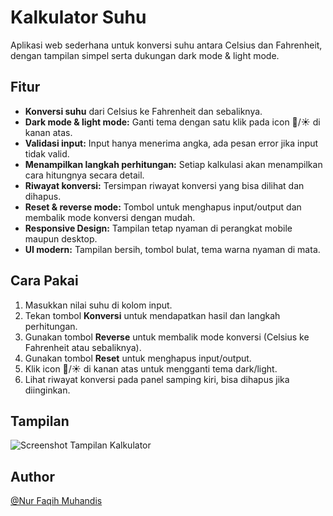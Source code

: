 # Kalkulator Suhu

Aplikasi web sederhana untuk konversi suhu antara Celsius dan Fahrenheit, dengan tampilan simpel serta dukungan dark mode & light mode.

## Fitur

- **Konversi suhu** dari Celsius ke Fahrenheit dan sebaliknya.
- **Dark mode & light mode:** Ganti tema dengan satu klik pada icon 🌙/☀️ di kanan atas.
- **Validasi input:** Input hanya menerima angka, ada pesan error jika input tidak valid.
- **Menampilkan langkah perhitungan:** Setiap kalkulasi akan menampilkan cara hitungnya secara detail.
- **Riwayat konversi:** Tersimpan riwayat konversi yang bisa dilihat dan dihapus.
- **Reset & reverse mode:** Tombol untuk menghapus input/output dan membalik mode konversi dengan mudah.
- **Responsive Design:** Tampilan tetap nyaman di perangkat mobile maupun desktop.
- **UI modern:** Tampilan bersih, tombol bulat, tema warna nyaman di mata.

## Cara Pakai

1. Masukkan nilai suhu di kolom input.
2. Tekan tombol **Konversi** untuk mendapatkan hasil dan langkah perhitungan.
3. Gunakan tombol **Reverse** untuk membalik mode konversi (Celsius ke Fahrenheit atau sebaliknya).
4. Gunakan tombol **Reset** untuk menghapus input/output.
5. Klik icon 🌙/☀️ di kanan atas untuk mengganti tema dark/light.
6. Lihat riwayat konversi pada panel samping kiri, bisa dihapus jika diinginkan.

## Tampilan

![Screenshot Tampilan Kalkulator](https://github.com/user-attachments/assets/c9e0cdb7-c09a-4e5a-b047-c1549900e784)

## Author

[@Nur Faqih Muhandis](https://github.com/faqih-drodoid)
